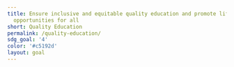 ```yaml
---
title: Ensure inclusive and equitable quality education and promote lifelong learning
  opportunities for all
short: Quality Education
permalink: /quality-education/
sdg_goal: '4'
color: '#c5192d'
layout: goal
---
```


